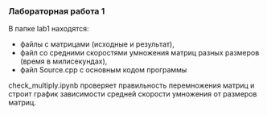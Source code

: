 ### Лабораторная работа 1

В папке lab1 находятся:
 - файлы с матрицами (исходные и результат), 
 - файл со средними скоростями умножения матриц разных размеров (время в милисекундах),
 - файл Source.cpp с основным кодом программы

check_multiply.ipynb проверяет правильность перемножения матриц и строит график зависимости средней скорости умножения от размеров матриц.
